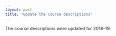 ```yaml
---
layout: post
title: "Update the course descriptions"
---
```


The course descriptions were updated for 2018-19.
